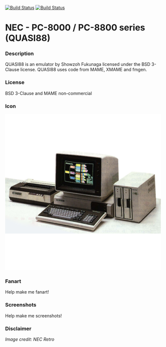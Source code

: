 [![Build Status](https://travis-ci.org/kodi-game/game.libretro.quasi88.svg?branch=master)](https://travis-ci.org/kodi-game/game.libretro.quasi88)
[![Build Status](https://ci.appveyor.com/api/projects/status/github/kodi-game/game.libretro.quasi88?svg=true)](https://ci.appveyor.com/project/kodi-game/game-libretro-quasi88)

# NEC - PC-8000 / PC-8800 series (QUASI88)

### Description

QUASI88 is an emulator by Showzoh Fukunaga licensed under the BSD 3-Clause license. QUASI88 uses code from MAME, XMAME and fmgen.

### License

BSD 3-Clause and MAME non-commercial

### Icon

![Icon](game.libretro.quasi88/resources/icon.png)

### Fanart

Help make me fanart!

### Screenshots

Help make me screenshots!

### Disclaimer

*Image credit: NEC Retro*
